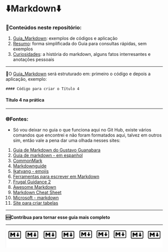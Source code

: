 # ⬇️Markdown⬇️
### 📑Conteúdos neste repositório:
1. [Guia_Markdown](Guia_Markdown.md): exemplos de códigos e aplicação
2. [Resumo](Resumo.md): forma simplificada do Guia para consultas rápidas, sem exemplos
3. [Curiosidades](Curiosidades.md): a história do markdown, alguns fatos interresantes e anotações pessoais
***
🚨O [Guia_Markdown](C:\Users\tauane\Desktop\Markdown\Guia_Markdown.md) será estruturado em: primeiro o código e depois a aplicação, exemplo: 
```
#### Código para criar o Título 4
```
#### Título 4 na prática

***
### 🌐Fontes:
- Só vou deixar no guia o que funciona aqui no Git Hub, existe vários comandos que encontrei e não foram formatados aqui, talvez em outros sim, então vale a pena dar uma olhada nesses sites:
1. [Guia de Markdown do Gustavo Guanabara](https://github.com/gustavoguanabara/git-github/blob/master/manuais-PDF/guia-markdown.pdf)
2. [Guia de markdown - em espanhol](https://github.com/AlanIsaacV/Markdown/blob/master/Guia%20de%20markdown.md)
3. [CommonMark](https://commonmark.org/)
4. [Markdownguide](https://www.markdownguide.org/getting-started/)
5. [Ikatyang - emojis](https://github.com/ikatyang/emoji-cheat-sheet)
6. [Ferramentas para escrever em Markdown](https://andybrandt531.com/2015/03/markdown-for-bloggers-part-6-monster-list-of-markdown-tools/)
7. [Frugal Guidance 2](https://andybrandt531.com/2015/03/markdown-for-bloggers-part-6-monster-list-of-markdown-tools/)  
8. [Awesome Markdown](https://github.com/webiaio/awesome-markdown.git)
9. [Markdown Cheat Sheet](https://www.markdownguide.org/cheat-sheet/)
10. [Microsoft - markdown](https://learn.microsoft.com/pt-br/azure/devops/project/wiki/markdown-guidance?view=azure-devops)
11. [Site para criar tabelas](https://www.tablesgenerator.com/markdown_tables)


***
**🆘Contribua para tornar esse guia mais completo**  
***
![Alt text](Imagens/capa.png)
